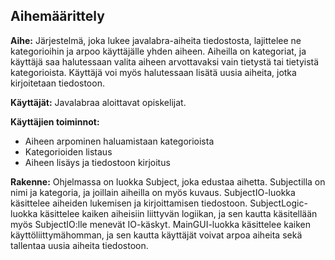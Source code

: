 ## Aihemäärittely

**Aihe:** Järjestelmä, joka lukee javalabra-aiheita tiedostosta, lajittelee ne kategorioihin ja arpoo käyttäjälle yhden aiheen. Aiheilla on kategoriat, ja käyttäjä saa halutessaan valita aiheen arvottavaksi vain tietystä tai tietyistä kategorioista. Käyttäjä voi myös halutessaan lisätä uusia aiheita, jotka kirjoitetaan tiedostoon.

**Käyttäjät:** Javalabraa aloittavat opiskelijat.

**Käyttäjien toiminnot:**

 - Aiheen arpominen haluamistaan kategorioista
 - Kategorioiden listaus
 - Aiheen lisäys ja tiedostoon kirjoitus

 **Rakenne:** Ohjelmassa on luokka Subject, joka edustaa aihetta. Subjectilla on nimi ja kategoria, ja joillain aiheilla on myös kuvaus.
SubjectIO-luokka käsittelee aiheiden lukemisen ja kirjoittamisen tiedostoon.
SubjectLogic-luokka käsittelee kaiken aiheisiin liittyvän logiikan, ja sen kautta käsitellään myös SubjectIO:lle menevät IO-käskyt.
MainGUI-luokka käsittelee kaiken käyttöliittymähomman, ja sen kautta käyttäjät voivat arpoa aiheita sekä tallentaa uusia aiheita tiedostoon.